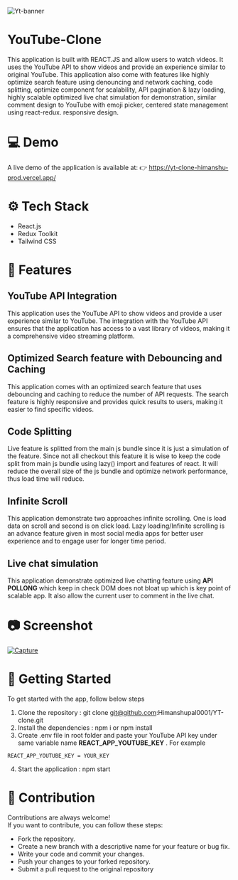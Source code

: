 ![Yt-banner](https://assets.nintendo.com/image/upload/c_fill,w_1200/q_auto:best/f_auto/dpr_2.0/ncom/en_US/games/switch/y/youtube-switch/hero)

# YouTube-Clone
This application is built with REACT.JS and allow users to watch videos. It uses the YouTube API to show videos and provide an experience similar to original YouTube. This application also come with features like  highly optimize search feature using denouncing and network caching, code splitting, optimize component for scalability, API pagination & lazy loading, highly scalable optimized live chat simulation for demonstration, similar comment design to YouTube with emoji picker,  centered state management using react-redux. responsive design.

# 💻 Demo
A live demo of the application is available at: 
👉 https://yt-clone-himanshu-prod.vercel.app/

# ⚙ Tech Stack
- React.js
- Redux Toolkit
- Tailwind CSS

# 🚀 Features

##  YouTube API Integration
This application uses the YouTube API to show videos and provide a user experience similar to YouTube. The integration with the YouTube API ensures that the application has access to a vast library of videos, making it a comprehensive video streaming platform.

## Optimized Search feature with Debouncing and Caching
This application comes with an optimized search feature that uses debouncing and caching to reduce the number of API requests. The search feature is highly responsive and provides quick results to users, making it easier to find specific videos.

## Code Splitting
Live feature is splitted from the main js bundle since it is just a simulation of the feature. Since not all checkout this feature it is wise to keep the code split from main js bundle using lazy() import and <Suspense><Suspense/> features of react. It will reduce the overall size of the js bundle and optimize network performance, thus load time will reduce. 

## Infinite Scroll
This application demonstrate two approaches  infinite scrolling. One is load data on scroll and second is on click load. Lazy loading/Infinite scrolling is an advance feature given in most social media apps for better user experience and to engage user for longer time period. 

## Live chat simulation
This application demonstrate optimized live chatting feature using **API POLLONG** which keep in check DOM does not bloat up which is key point of scalable app. It also allow the current user to comment in the live chat.

# 📷 Screenshot

<a href="https://ibb.co/W6bFbPr"><img src="https://i.ibb.co/vH7m7QN/Capture.png" alt="Capture" border="0"></a>

#  🍕 Getting Started

To get started with the app, follow below steps

1. Clone the repository : git clone git@github.com:Himanshupal0001/YT-clone.git
2. Install the dependencies : npm i or npm install
3. Create .env file in root folder and paste your YouTube API key under same variable name **REACT_APP_YOUTUBE_KEY** . For example                                                                       
```
REACT_APP_YOUTUBE_KEY = YOUR_KEY
```
4. Start the application : npm start

# 🤝 Contribution

Contributions are always welcome!  
If you want to contribute, you can follow these steps:

-   Fork the repository.
-   Create a new branch with a descriptive name for your feature or bug fix.
-   Write your code and commit your changes.
-   Push your changes to your forked repository.
-   Submit a pull request to the original repository
